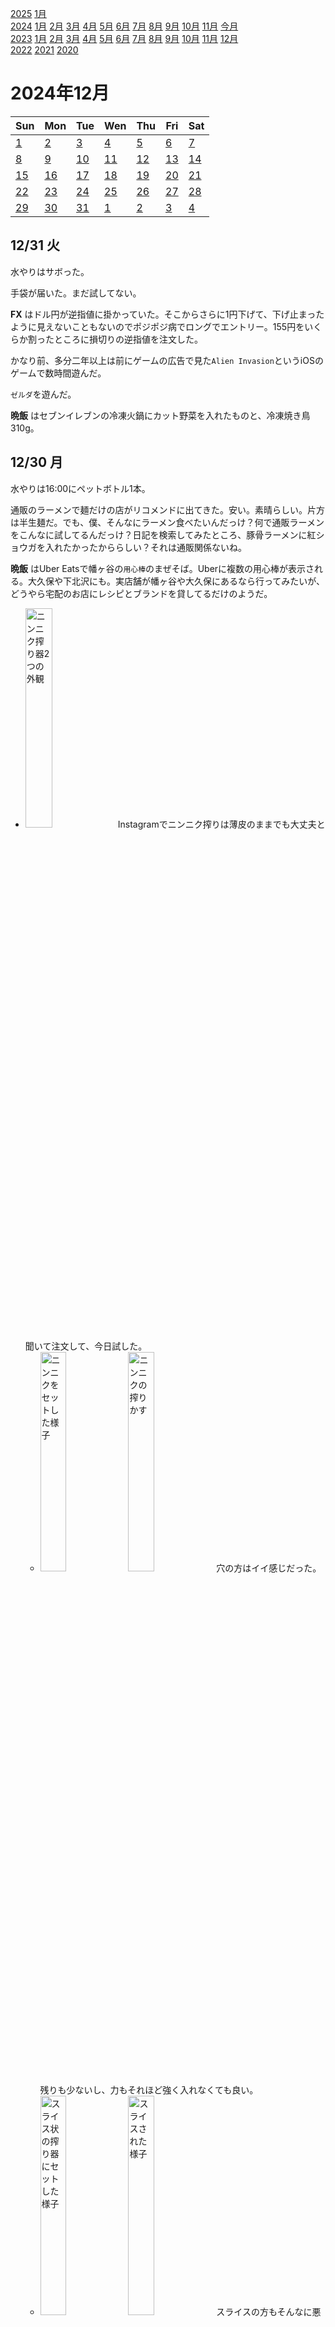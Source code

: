 [2025](README.md#2025) [1月](2025-01.md)  
[2024](README.md#2024) [1月](2024-01.md) [2月](2024-02.md) [3月](2024-03.md) [4月](2024-04.md) [5月](2024-05.md) [6月](2024-06.md) [7月](2024-07.md) [8月](2024-08.md) [9月](2024-09.md) [10月](2024-10.md) [11月](2024-11.md) [今月](2024-12.md)  
[2023](README.md#2023) [1月](2023-01.md) [2月](2023-02.md) [3月](2023-03.md) [4月](2023-04.md) [5月](2023-05.md) [6月](2023-06.md) [7月](2023-07.md) [8月](2023-08.md) [9月](2023-09.md) [10月](2023-10.md) [11月](2023-11.md) [12月](2023-12.md)  
[2022](README.md#2022) [2021](README.md#2021) [2020](README.md#2020)  

2024年12月
=========

|Sun|Mon|Tue|Wen|Thu|Fri|Sat|
|---|---|---|---|---|---|---|
|[1](#1201-日)|[2](#1202-月)|[3](#1203-火)|[4](#1204-水)|[5](#1205-木)|[6](#1206-金)|[7](#1207-土)|
|[8](#1208-日)|[9](#1209-月)|[10](#1210-火)|[11](#1211-水)|[12](#1212-木)|[13](#1213-金)|[14](#1214-土)|
|[15](#1215-日)|[16](#1216-月)|[17](#1217-火)|[18](#1218-水)|[19](#1219-木)|[20](#1220-金)|[21](#1221-土)|
|[22](#1222-日)|[23](#1223-月)|[24](#1224-火)|[25](#1225-水)|[26](#1226-木)|[27](#1227-金)|[28](#1228-土)|
|[29](#1229-日)|[30](#1230-月)|[31](#1231-火)|[1](2025-01.md#0101-水)|[2](2025-01.md#0102-木)|[3](2025-01.md#0103-金)|[4](2025-01.md#0104-土)|

12/31 火
--------

水やりはサボった。

手袋が届いた。まだ試してない。

__FX__ はドル円が逆指値に掛かっていた。そこからさらに1円下げて、下げ止まったように見えないこともないのでポジポジ病でロングでエントリー。155円をいくらか割ったところに損切りの逆指値を注文した。

かなり前、多分二年以上は前にゲームの広告で見た`Alien Invasion`というiOSのゲームで数時間遊んだ。

`ゼルダ`を遊んだ。

__晩飯__ はセブンイレブンの冷凍火鍋にカット野菜を入れたものと、冷凍焼き鳥310g。

12/30 月
--------

水やりは16:00にペットボトル1本。

通販のラーメンで麺だけの店がリコメンドに出てきた。安い。素晴らしい。片方は半生麺だ。でも、僕、そんなにラーメン食べたいんだっけ？何で通販ラーメンをこんなに試してるんだっけ？日記を検索してみたところ、豚骨ラーメンに紅ショウガを入れたかったかららしい？それは通販関係ないね。

__晩飯__ はUber Eatsで幡ヶ谷の`用心棒`のまぜそば。Uberに複数の用心棒が表示される。大久保や下北沢にも。実店舗が幡ヶ谷や大久保にあるなら行ってみたいが、どうやら宅配のお店にレシピとブランドを貸してるだけのようだ。

- <img src='images/%E5%86%99%E7%9C%9F%202024%2D12%2D30%2016%2000%2046.jpg' alt='ニンニク搾り器2つの外観' width='30%'> Instagramでニンニク搾りは薄皮のままでも大丈夫と聞いて注文して、今日試した。
  - <img src='images/%E5%86%99%E7%9C%9F%202024%2D12%2D30%2016%2055%2009.jpg' alt='ニンニクをセットした様子' width='30%'> <img src='images/%E5%86%99%E7%9C%9F%202024%2D12%2D30%2016%2055%2043.jpg' alt='ニンニクの搾りかす' width='30%'> 穴の方はイイ感じだった。残りも少ないし、力もそれほど強く入れなくても良い。
  - <img src='images/%E5%86%99%E7%9C%9F%202024%2D12%2D30%2016%2057%2005.jpg' alt='スライス状の搾り器にセットした様子' width='30%'> <img src='images/%E5%86%99%E7%9C%9F%202024%2D12%2D30%2016%2057%2022.jpg' alt='スライスされた様子' width='30%'> スライスの方もそんなに悪くなかったが、薄皮もスライスされて、全部取るのは大変かも知れない。今回は繊維と平行方向へのスライスになった。繊維と直角だったらどうなのか、直角になるようにセットできるのか、そのうちに試してみたい。

__FX__ は緩やかな値動きで上昇していた。損切りラインをまた上げた。

指出し手袋を注文した。

12/29 日
--------

水やりは15:00にペットボトル2本。

換気扇がオフのまま寝た。気付いたら、湿度がいつも40°程度なのが50°あった。冬は、点けっ放しじゃなくて、必要な時にだけ換気する方が良いかも知れない。

__ランチ__ はワカメとこんにゃく麺の味噌汁。

4軒で一杯。飲みながら`ゼルダ`をプレイ。武器をクラフトできるようになって、筏を風で動かせるようになった。

最低気温がマイナスだって。今年は寒い日が多い気がする。日記を検索すると、2022年と2023年は最低気温の低さの文句が多いが、2023年は特にない。

帰宅して我慢できずにお菓子を2袋食べてしまう。

12/28 土
--------

- __園芸__
  - 水やりは13:00にペットボトル2本。
  - __コーヒーの木__ にコナカイガラムシがいたのでシャワーした。
  - 挿し芽した7本の __カレーリーフ__ の枝の内、まだ元気なのは2本、元気ないのが1本、あとは雰囲気枯れたっぽい。

`ゼルダ`ダウンロードに1:30かかるって。夜中の内にやってくれてれば良かったのに。

[ヤキトリル](https://yakitorill.everydayholiday.jp/)という家電のクラウドファンディングをやってるそうだ。火を上から当てることで、煙が出ない焼き鳥器だそうだ。普通の両火のオーブントースターやロースターで、ヒーターの上に水を張ったバットを置いたら良いのではないか。

- Kindle fireキーボード
  - 昨日交換したはずのファンクションキーが効いてない？
  - 何がどうだったか良く分からなくなってきたが、GboardにしてるとESCの交換が効いてない？
  - Key Mapper Keyboarにすると、IMEのonn/offが出来ない。
  - Kindle fireのデフォルトにしても切り替えが効いているようだ？
    - そもそも、なんでGboardにしたんだっけ？
      - 戻してみたら、無変換キーや変換キーで、IMEの直接on/offができなかった。
      - 日記を検索したら、コピペが出来なかったんだそうだ。今試したら出来た。
  - いつの間にかGboardでもESCが効いていた。再起動したからだろうか。
  - `ctrl+@`が使えるようになっていると思い込んでいたのは、英語キーボードの配置の`ctrl+[`を追加していたからだった。
  - 日本語キーボードでの`ctrl+]`に対応する括弧へのジャンプを割り当てているんだけど、これがvscodeで認識できないキーだと言われる。Windowsでは　oem_6と表示される。名前なんていいから、それで割り当てさせてくれればいいのに。
  - 設定データはjsonで編集できる。F11を設定しようと思ったが、良く分からないハッシュらしきIDがあったり、面倒になったので止めた。

- __お出掛け__
  - `早川亭`でカフェラテをテイクアウト。
  - __東中野__ の`雑談`で一杯。
    - 飲みながらゼルダをプレイ。装備のクラフトの前にギミックのクラフトが出るとは。
    - ちょっと展開がまだるっこしい。世界を探索する楽しみというのは分かるし、ゼルダは最初のディスクシステムの頃からそうだったんだけど。
    - 湖を渡る船を作る必要がありそうなところで中断したけど、もうかなり面倒に感じてる。
  - `ハッカーズバー`がお休みだった。もう冬休みらしい。
  - 3軒寄って帰宅。

同じワイヤレスイヤホンをSwitchとiPhoneで使いたい。説明書を捨ててしまったが、雰囲気、接続解除する必要がありそうだ。

12/27 金
--------

8:00の目覚ましで9:30起床。

水やりは10:00にペットボトル1本。

__ランチ__ は`OKストア`で袋サラダ2種とアジフライとフライドチキンと、コンビニのカップスープ。スープはOKで箸を貰い忘れたから。OKの電子レンジで、容器が対応してないから惣菜を温めるなと書いてあったが、やはり目を盗んで軽く温めるべきだった。

- Kindle fire公式キーボードを`Key Mapper`で、ホームボタンへのESC割り当てが上手く行った。fn同時押しでホームにした。
  - `ctrl+@`が正しく入力されていなかった気がしたが、問題なかった。それは`MOBO`の話だったかな？
  - ファンクションキーをリマップしようとしたが、F11の位置にあるロック？スリープ？鍵マークのボタンはKey Remapperが受け取る前にスリープ画面になって設定できなかった。設定ファイルをテキストで編集できる？Import/Exportありそうだよね。
    - F11が必要かというと、デバッグするときにステップインしたいかどうかだ。しなそうな気もするね。
    - 入れ替え対象のキー(Trigger)を指定するところにAdvance Triggerとあって、299円だから買ってみたが、音声で指示できるとか、画面が消えている時にも有効とか、そういうことらしい。テキストで編集する機能だったら良かった。
  - ファンクションキーに置き換えたボタンをfnキーを押しながらにリマップしようと思ったが面倒で3つだけ。画面輝度や音量や再生巻き戻し、使う？
  - `@`は大丈夫だったが、`[`と`]`はctrlと同時押しだと違うキーと認識される。

冬休みに遊ぼうと`ゼルダの伝説ティアーズキングダム`を買おうとしたらSwitchの充電が無い。iPadで購入した。しばらくしてダウンロードしようとしたが、まだ充電が足りないという。充電ケーブル繋いでいるんだから、ホーム画面まで行けたんなら、始めてくれていいじゃんと思うんだけど。

本当に購入出来てるか確認するのに購入履歴を見たら、`Fit Boxing北斗の拳`を買って起動さえしていなかったのを思い出した。

12/26 木
--------

8:00の目覚ましで10:30起床。

水やりは14:00にペットボトル2本。

__コーヒー__ をプレスで薄めに淹れた。美味しい。2杯目はランチ後にマキネッタでソイラテにしてヘーゼルナッツシロップ。

- __ランチ__ はキムチの汁と豆板醤でワカメと豆腐と春雨を煮たもの。
  - 夜にちゃんと食べたいから、昼はカロリー低めで腹持ちしそうなもの。春雨は1ブロックが結構多くてこの用途なら半分にしたいが絡まって面倒だから使ってしまう。

`ちょこらむね`というお菓子を食べた。本気のラムネで硬い。

__晩飯__ はラードでナスとキノコとピーマンを炒めたものと、昨日買ったまいばすのチキンレッグとモヤシの豆乳キムチ鍋。締めにマルボシの棒ラーメン。

棒ラーメンだけど、カンスイが入るとハッキリ違うのだと感じる。それでも即席麺に入れないのは、茹で汁を捨てるのが前提かどうかなのだろう。別の物質代替になったり、カンスイ入りで作ってから抜いたりはできないのだろうか。

- 多分とっくに始まってたと思うけどSteamのウィンターセール。
  - カプコンファイティングコレクションが60%オフで多分最安値更新。少し驚いた。と思ったが、6月から60%オフだったそうだ。
  - SNK 40th Anniversary Collectionも最安値更新の85%、と思ったが前回のオータムセールが初の85%オフ。

- ずっとキーボード切替機で悩んでいたが、マルチペアリングBluetoothキーボードというのがあるんだね。Kindle fire用に買った`MOBO`をiPhone SE3にもペアリングしたのに、PCに繋ぐことを思い付かなかった。
  - マウス忘れてた。
  - マウスにもマルチペアリングがあったが、表にスイッチが付いているのは少ない。
  - やっぱり切替機がいいな。両方繋ぎっぱなしで、自分がマウスやキーボードの振りをしてくれる(エミュレート？)。
    - またはマルチペアリングのキーボードがマウスを認識したらいいのに。エミュレートで。
  - キーボードだけでも切り替えてもいいかな？トラックパッド付きのにする？なんならマウスは2台あってもいいかも？

12/25 水
--------

8:00の目覚ましで9:00起床。

- __園芸__
  - 水やりは13:00にペットボトル1本。
  - 手前の __ライム__ にコナカイガラムシ。
  - __豊後__ の根元近くに、卵らしきものが付いていたので外した。力を入れて押したら飛んで行って、何だったのかを吟味することは出来なかった。
  - <img src='images/%E5%86%99%E7%9C%9F%202024%2D12%2D25%2013%2037%2023.jpg' alt='写真 2024-12-25 13 37 23.jpg' width='30%'> 挿し芽の __カレーリーフ__ が頑張ってる。もう根っこが生えてそうだけど、怖くて引っこ抜けない。と言っている間に根が絡まるのも怖いけど。

朝、`まいばすけっと`に昼の食材を買いに行く。鶏だらけでクリスマスっぽかった。

- https://shizuku.rikka.app/guide/setup/ `Shizuku`をUSB接続でadbで実行するには、Androidのバージョンが10以下である必要があるって。
  - ワイヤレスデバッグで実行できた。
  - `Key Mapper`がshizukuを認識した。まだ実際の割り当て変更はしていない。

__コーヒー__ をプレスで淹れた。2杯目はランチの後にロングブラックを淹れてフレッシュミントを入れた。

__ランチ__ はタイ食材店で買った紙パックの調理済みパネーンカレー。ナスとシメジとピーマンと骨付きローストチキンレッグと煮て、袋キャベツと袋レタスに掛けた。

骨は胃で消化できるのかな？

NUnitの`Assume`に`Throws<T>()`が無い。自分で作ったら"Captured variable is disposed in outer scope"とReSharperに注意された。ラムダの中でusingされたIDisposableを使っていて、引数に渡したそのラムダがいつ実行されるか、呼び出し側に分からないからだ。まあ、privateメソッドなので追いかければ分かると思うが。で、検索したら[Stack overflowの回答に、その引数はすぐに使われて保存されないことを示す`[InstantHandle]`属性がある](https://stackoverflow.com/a/76015535/6417425)とあった。助かる。

[英語版のWikipediaの"PDCA"](https://en.wikipedia.org/wiki/PDCA)には"once a hypothesis is confirmed (or negated),"として、仮説と検証の繰り返しというような説明が入っているが、日本語版にはない。日本でPDCAが広く誤解されているが、PDCAサイクルが科学的アプローチと同様の、仮説、実験、検証"hypothesis–experiment–evaluation"の繰り返しであるということが理解されていないからだ。

PDCAのAを"Action"だと思い込んでいたが、"Act"が正しい。そうだね、動詞の現在形で揃えないとね。"Adjust"とすることもあるそうだ。

- vscode.devを使うのに、iPhone SE3と折り畳みキーボードのコンビネーションはどうだろうか？以前に諦めた時はソフトウェアキーボードで狭過ぎた。
  - Windows環境でCTRLに設定していたショートカットがCmdに割り当てられてる。iOSの設定でCTRLとCmdを切り替えられるがどうしようか。
  - Emojiプラグインを削除していた。多分Kindle fireで不具合があったんだろうけど。
  - キーボードが英語配列だと解釈されている。
    - https://www.gizmodo.jp/2022/10/ipados-161-jis-keyboard.html の言う通りにしたのに。アプリの再起動が必要なら、Safariなら端末の再起動？ >>> 無事にJIS配列と解釈された。
  - ミニマップをオフにして、行番号も消してZenモードにして、Sticky Scroll やBreadcrumb も消して、無しじゃない、くらいには使えるようになったと思うけど、まだ狭い。設定も色々詰めないと。
  - <img src='images/%E5%86%99%E7%9C%9F%202024%2D12%2D25%2020%2026%2059.png' alt='写真 2024-12-25 20 26 59.png' width='30%'> カーソルが入力可能な位置にいると、画面下端にソフトウェアキーボード？の表示が少しあって邪魔。

[Setting Cycler](https://github.com/Microsoft/vscode/issues/52735) というvscodeの拡張機能を使うと、Toggleがサポートされてない設定でもToggleにできるのだそうだ。

__FX__ ドル円はまだ生きてる。今日は動きが少ない。ポジションの無いNZD/USDは順調に下がってる。だと思ってたけど、ドル高にベットする気分にはねえ。といって、結局博打でドル円ポジるなら一緒だけど。証拠金の小さいNZDの方が良かったというのが理屈。

__晩飯__ はスナック菓子。

iPhone の楽曲が2曲ずつ表示され、片方はサムネイルもおかしい。PCのライブラリで2重になってるのだろうと思って見てみたら、そんなことはなかった。Cloudバックアップ経由のとPC経由のがダブったということ？どうやって調べたらいい？何かが失われてしまうリスクなしで調べる方法は？

何かの誤操作で、vscodeの"Editor Playground"という文書が表示された。聞いたことはあったが何のことか知らなかった[Emmet というのを検索してみた](https://ja.wikipedia.org/wiki/Emmet)ら、HTMLやCSSを短縮入力できるツールらしい。なるほど、こんな面白そうなものがあったのか。ちょっと覚える気になれないけど。

`Ctrl+Space`でIntelliSense発動と言ってるけど、IMEが奪ってるせいか発動しない。

__夜食__ にこんにゃく麺とワカメを入れた即席みそ汁。

12/24 火
--------

8:00の目覚ましで9:50起床。

朝、昼食の草とコーヒー用の投入を買いに`セブンイレブン`へ。ブルーマウンテンブレンドをテイクアウト。

リモート出社。

__ランチ__ は袋レタスと袋キャベツを自家製キムチの漬け汁に青のりと魚粉を入れたドレッシングで和えたサラダと、通販のうどんの釜玉。

__晩飯__ は通販のうどんを冷やぶっかけと、まいばすで買った冷凍総菜のストック。

冷蔵庫で乾燥した納豆が、ほとんど納豆煎餅。

- Kindle fireでvscodeを使うアレコレ。
  - [BLACKICEcoder](https://github.com/raynoppe/BLACKICEcoder)というvscodeベースのブラウザを見つけた。ローカルでサーバを立ち上げて、localhostに接続してブラウザでエディタを使用できる。もちろん、リモートでも良い。TermuxでKindle fireでも動かせるという。最後の変更が5年前だった。
  - [それの元になった`Monaco`というエディタ](https://microsoft.github.io/monaco-editor/)。でも、vscode用の拡張機能のインストールが出来ないようだ。
  - [【Termux】AndroidにVSCode ServerとDenoを導入する](https://qiita.com/dojyorin/items/63f462cdabb6bba558b3) というのもあった。面白いし効率的かも知れないが、基本的には僕の問題はキーボード。結局ブラウザ経由なら同じ事かも？しかし、TermuxにUbuntuなどのLinuxディストリビューションをインストールして、というのは可能性を感じる。
  - [スマホやタブレットをLinux化して開発環境を入れる](https://ashx.hatenablog.com/entry/2021/07/25/002916)というページでは、Termux上にproot-distroコマンドでインストールしたUbuntにXFCEデスクトップをインストールしてXServer XSDL(というAndroidアプリ？)でアクセスすることで、Android端末でLinuxのGUIアプリを使う方法を紹介している。コレはUbuntuで動いているので、拡張機能も動くだろう。
    - [ホイール欲しいさんのページ](https://wlog.flatlib.jp/2019/2/9/)ではUserLAndで同様にXServer XSDLを使用している。
      - proot-distro使うのと、UserLAndを使うのと、どちらが流行ってるんだろうか。[ホイール欲しいさんの他の記事](https://wlog.flatlib.jp/2019/2/25/)によると、TermuxとUserLAndのコンビで使うのがパフォーマンスがいいとあったが、4年以上前の話で、今は違うかも知れない。
    - [ホイール欲しいさんの別のページ](https://wlog.flatlib.jp/2019/02/26/n1871/)では、UserLAndでのキーマップ入れ替えを紹介している。コレは、少し見込みがある気がする。
  - [`Key Mapper`が使えればいいだけ](#1217-key-mapper)なんだけど。
  - [Don't use Termux for Ubuntu !!! | Use this instead](https://youtu.be/5y57yjOM1G4) UserLAnd入れてVNC起動して、同じ端末でVNCアクセスするまでのYouTube動画。
  - [Wikipediaの`UserLAnd Technologies`ページ](https://en.wikipedia.org/wiki/UserLAnd_Technologies)によると、いくつかのパッケージがバンドルされているそうで、これまでに見た解説記事でデスクトップにLXDEかXfceを使っていたのは、バンドルされているのがそれら2つだからということのようだ。[LXDEはかなりアクティビティが低くなっている](https://github.com/lxde)ようだ。
    - Xアプリが立ち上がればデスクトップなんていらないんだけどね。XSDLだけでいいはず。

__FX__ でドル円ロングの逆指値をかなり引き上げた。すぐに掛かってまた上がりそうだけど、この辺で利確して落ち着くのも悪くない。どっちに行くか見通しを持っていない、タダのギャンブルだから、今のポジションは。


12/23 月
--------

8:00の目覚ましで10:00起床。

水やりは10:00にペットボトル1本。

__赤羽橋__ で降りて`カフェ麻呂`でブラジルをテイクアウト。予想よりも出社がギリギリになった。

__ランチ__ は`すき家`でイクラ丼とサラダと食事サラダチキンと、` 松屋`でイクラ丼小盛りと生野菜をテイクアウト。サラダはどちらも150円で、松屋の方が多そうに見える。すき家の食事サラダは雑穀米らしきものが乗っている。満腹度に対して590円が安いかは微妙だが、レタスが多めなので、原価はかかってる。

UnityのHierarchyやInspectorで、編集時用のコメントを書きたい。具体的にはサンプルプロジェクトのコンポーネントのポート番号をずらしたくて、その理由をメモしたい。Google DocsやNortionで、文章の特定の部分にコメントを付けられるように。HierarchyはRiderFlowでできるんだけど。

- Unityでユニットテスト
  - Unityの`FindObjectsOfType()`を使うメソッドのユニットテストを書きたいとなった時に、EditModeテストとして書いてしまうと、たまたまエディタで開いていたシーンにあるものを拾ってきてしまう。
  - PlayModeテストにすべきなんだろうけど、PlayModeテストを追加したつもりでもTest Runnerが検知してくれない。
  - それが、パッケージ中のテストは、パッケージを導入する側の`manifest.json`に明示しなければテスト対象にしないのだという。
  - [Unity公式のパッケージレイアウト](https://docs.unity3d.com/ja/2021.3/Manual/cus-layout.html)にランタイムテストが入っているのを見て、当然導入されると思い込んでいたが、そうではなかった。その思い違いの理由の一つは、EditModeテストは取り込まれるからだ。
  - ここ数週間でユニットテストをソコソコ書いたが、テスト対象を`sut`という名前にしなかった。

12/22 日
--------

- __園芸__
  - 水やりは13:00にペットボトル2本。
  - 鉢が小さくて不安定で風ですぐに倒れるので __レモン__ を収穫した。

落果したライムを放置していてかなり乾いてしまった。小さめのピッチャーに入れてライム水を作る。夏に使っていたピッチャーがどこに行ったかと思っていたら、ずっと冷蔵庫に入っていた。不衛生だ。触ってみたが、ぬめりは無かった。が、それはたまたまだ。

レモンはなるべく配ってしまうか乾燥を防ぐようにしたい。カットして凍らせてもいいが、それも以前に試して、全然使わなくてフリーズドライの劣化させてしまった。

`マルタイ`棒ラーメンをどこで売ってるかネットで探してて、山形の製麺所の乾麺や、うどん屋の中華麺を見つけたり、揖保乃糸の中華麺を思い出したりした。

__ランチ__ は粉末オニオンスープでワカメとこんにゃく麺を煮たもの。豆腐も欲しかったけど。それとカラムーチョ半分。

- なるほど。
  - https://jason-ge.medium.com/c-task-cancellation-with-blocking-method-call-71cc4e4251c7
    - "This is more specific to the method you are calling. Some methods may support this scenario, some not. Let’s use HttpListener as an example. The HttpListener has a GetContextAsync() method. This method would block the task. However, if you call the HttpListener.Stop() method, it would raise a HttpListenerException and thus unblock the GetContextAsync() method."
    - "How would you call the HttpListener.Stop() method when application is blocked by GetContextAsync() method? You can use the CancellationToken.Register() method to register a delegate that will be called when this CancellationToken is canceled."
  - `HttpListener.GetContextAsync()` が `CancellationToken` を取らないことが不満だったが、`Stop()`を呼べば中断されると。それでもお作法として取って欲しいけどね。

- __お出掛け__
  - 折り畳みボウルと、日持ちする中華麺が欲しい。それと、収穫した __レモン__ をアチコチに差し入れ。
  - 中華麺
    - オリンピック サリ麺110g x5 499円。
    - 業務スーパー河内屋 棒状乾麺 500g 529円, 素麺 1kg 800円, スパゲッティ 4kg 1290円。
    - ローソン100 中華製麺棒状乾麺 270g 100円, マルツネ棒状乾麺 200g 108円, マルタイ棒ラーメン豚骨スープ付き170g 178円, マルタイ棒ラーメン醤油味165g 178円, 五木棒ラーメンスタミナニンニク120g 138円。
  - ボウルは今日も見つからなかった。
  - 差し入れに __トゥンカロン__ を購入。
  - アチコチに差し入れして回る。レモンは良く熟していて、少し甘く、香りもミカンのようだった。皮も薄く柔らかい。

12/21 土
--------

水やりは13:00にペットボトル2本。

麻袋が到着した。

ホイール欲しい ハンドル欲しい [Android: UserLAnd + Termux を Note PC 代わりに使う](https://wlog.flatlib.jp/2019/10/23/n1885/) というのを見つけた。キーマップはもう満足できる状況になったのだろうか。

- お出掛け
  - `早川亭`でロングブラックをテイクアウト。
  - __晩飯__ は __高田馬場__ の`RICCIO`。16種類のワイン飲み放題。10種類は飲んだ。
    - 泡のボトルを空けて店員に飲んでもらおうと思ったが、すぐには飲んでくれなかった。一人で一本飲みたいわけじゃない。飲み放題のワインも飲みたいし。でも、**飲めと言えるほどの値段**のボトルを空けたワケでもない。
  - `ジーンズメイト`で濃い色のジーパンを購入。かなり日和って32インチ。前回はダイエットのピークくらいで29インチを購入したが、それはかなりキツい。
  - 野郎ラーメンに野菜炒めがあって食べたいと思った。
  - __新大久保__ 経由で歩く。`ドンキホーテ`3軒や、`キャンドゥ`や、`業務スーパー`2軒で、折り畳みボウルと棒ラーメンを探したが見つからない。
    - それとは別に業務スーパー塩田屋に、茹で焼きそば1kg178円とか素麺800g198円とかマレーシアの即席袋麺1kg498円とかプライベートブランドの即席袋麺90g x5 178円とかあって安いと思った。
  - 何軒か馴染みの店で飲んで帰る。

帰宅してカラムーチョを開けてしまったが、半分で我慢できた。

インスタのレイアウトで枠の大きさを替えられなくなって不便になったと思っていたが、写真を選んでからだったらしい。

12/20 金
--------

8:00の目覚ましで9:00起床。

水やりは10:00にペットボトル2本。

__ランチ__ は`ゆで太郎`で盛りそばに鬼おろし、鰹節、ワカメ、とろろのトッピングと、単品もつ炒め。

シリコンの折りたたみボウルがあると、職場の休憩室でサラダを食べたり、袋野菜をレンチンしてカップ麺と食べたり出来る。

Kindle fireをランチの時の持ち出すのに、出退勤で使っているバッグは大袈裟過ぎるので、巾着みたいな小さなバッグが欲しい。

`string.Concat()`の存在を知らなかった。`string.Join("", ...)`としてた。それを文字列補完の中に入れて書くと結構見にくいから、もしかして、と入力してみたら使えた。

Unityでは`IReadOnlySet`が使えない。2022年にも日記を書いていた。

重いユニットテストが増えて、時間が掛かるようになってきた。そろそろ高速化が必要？

ユニットテストで生成したGameObjectを消し忘れて、2個目以降のテストが通らないというバグ。

Google Meetに音量調節が無い。マスターボリュームだけで調節するのは不便だ。

__晩飯__ は`やっとこ`の特製閻魔ラーメンこもりにパクチーと半ライス。辛さ増しにしたが大したことない。有料の辛味増しはどの程度になるんだろうか。

[その近くに`三か田`という寿司屋があって、立ち飲みらしきカウンターの席に、注文用と思われるタブレットが並んでいた](https://tabelog.com/tokyo/A1314/A131402/13290333/)。じゃあマイルドな値段なのだろうと思って検索したら、おまかせ10貫8800円だって。僕の行く店じゃない。

`マルタイ`棒ラーメンの業務用が1kg500円程度で売ってるらしい。Yahoo！ショッピングのリカーマウンテンの広告で見つけたが、業務スーパーにあったという話も。

`GitHub Copilot`のvscode拡張機能をインストールした。日記を書いてる時に2000回を使い切らないように、auto completion をoffにした。

ポジポジ病でエントリーしたドル円ロングが伸びてて、逆指値を微妙に利益が乗ったラインに設定した。チャート見たら、それでも直近高値から2円も落ちてる。これだけボラティリティがあれば、スキャルが楽しそうだ。

12/19 木
--------

目覚ましを掛け忘れたが8:30起床。

- __園芸__
  - 水やりは10:00にペットボトル1本。雪が降ったらしい。寒い。
  - __コーヒーの木__ にコナカイガラムシがいたのでシャワーした。手前の __ライム__ にもまだ残ってるんだろうな。浴室まで移動するのは面倒だな。

赤羽橋で下りて`パッセージコーヒー`でニカラグアをテイクアウト。カフェ麻呂は店員が外していた。

__ランチ__ は田町のにっくい亭でミックス定食に牛タンと野菜マシx2を追加。ランチに野菜を余計に食べたい時や、帰宅途中にご飯無しで何か食べたいときに丁度良いかも知れない。

戻りに `バンクサンドイッチ`でアメリカーノをテイクアウト。

`GitHub Copilot`の無料プランで月間50チャットと2000サジェストが使えるようになるそうだ。自動サジェストだとあっという間に無くなりそう。

職場のPCと、自宅に送付して貰ってる貸与PCとで、切りの良くない作業を共有するのに、一時コミットを使っている。一時ブランチを作ってからそれをpushしていたが、一時コミットしてからブランチを作って、それから元のブランチで`reset --soft HEAD^`した方が手数が少ないし、ドキドキするコマンドもない。

C#のIEnumerableを`(car, cdr)`に分解するメソッドがあってもいいと思うんだけど。元のIEnumerableを無効にするかどうか、という点で、公式には提供しにくいのかも知れない。

List<T>に対してMemory<T>やArraySegment<T>が得られないのが不便。また別のviewでもいいから、何か欲しい。

`Enumerable.Append()`の存在を知らなかった。`.Concat(new[] { obj })`ってやってた。

ゲーム的な確率のテストは、乱数生成器をモックして恣意的な値を返すようにすることで、イイ感じにできないだろうか？`Moq`なら、乱数生成が呼ばれた回数も数えることが出来ると思うので、テストの確からしさもいくらかチェックできるだろう。

ローカルメソッドはオーバーライドできない。なんで？

エラーが出ることを確認するユニットテストを書いていて、`Debug.LogError()`をチェックしないといけないのは、時に面倒だ。ログを出力しないオプションを追加して、テスト時にはそのオプションを指定するようにした。

__東中野__ で飲んで、帰りにファミマでチキンと肉まんを買って食べてしまう。

12/18 水
--------

腹痛でお休みを頂いた。

__ランチ__ はカップ麺。味が全然分からない。

__FX__ はもう全然分からない。動く必要もないんだけど、ポジポジ病で逆指値を入れてドル円をロングした。

海外でもエスカレーターは片側を歩くんだってさ。  
https://en.wikipedia.org/wiki/Escalator_etiquette

- Kindle fire & MOBO keyboard.
  - ctrl+F4はvscode.devを閉じてしまう。ctrl+W なら大丈夫。
  - ctrl+Tab でアプリ切り替えできる。良い。
  - Fn+F4 でホーム画面。良い。
  - いつの間にかターミナルが使えるようになってた。
    - が、ctrl+@ での View: Toggle Terminal コマンドが動かない。特に戻ってくる時に必要なんだけど。
      - ctrl+[ と解釈していた。英語配列での解釈だ。
      - Markdown All In One から取り上げて、View: Toggle Terminal に割り当てた。
  - ctrl+backspace が認識されない。ctrl 付きだと、英語キーボード用のコードが渡される？MOBOが？
    - vscodeのkey bindings設定画面で入力すると、単独ではbackspaceと表示されるが、ctrlと一緒だとunknownになる。
      - もしかして右ctrlなら？と思って試したが変わらなかった。
    - 公式キーボードでも同様だった。Androidの内部の話らしい。何故か公式キーボードでは単なるbackspaceもvscodeに入力できない。
      - なら Key Mapper を試してみたいが、Shizuku が何故動かないか調べるのは面倒だな。

ctrl+T にタブ幅の切り替えを割り当てていたと思っていたが、なってなかった。もうかなり長いことタブ幅8のファイルを開いてない、ということだ。

__晩飯__ はカップ焼きそばと冷凍餃子とまいばすけっとの冷凍惣菜の焼き鳥とセブンのカップ筋煮込み。

12/17 火
--------

8:00の目覚ましで9:50起床。

- __園芸__
  - 水やりは13:00にペットボトル2本。
  - 手前の __ライム__ にコナカイガラムシが盛大に付いていた。こないだ見つけたんだけど、忘れて放置してしまった。
    - 蜂らしき虫が飛んでいて、葉っぱに止まってカイガラムシの蜜を舐めていたようだ。敵の味方か。

リモート出社。

肩の痛みはかなりマイルドになった。

- 折り畳みキーボード`MOBO`の具合を見るために、家にいてもKindle fireで日記を書いてみる。
  - Kindle fire が vscodeがクリップボードにアクセスしていいか聞いてきた。ペーストできるようになった。これはMOBOは関係ないと思うけど。なんで今まで聞いてくれなかったのか。コマンドパレットからPasteを選択したら聞いてきたんだけど、今までは一覧に出てこなかった。
  - キーボード自体は関係無いけど、`vscode.dev`が`keybindings.json`を読んでくれない。Kindle fireでは制限があるのかと思ってWindowsのChromeからアクセスしてみたけど、やっぱり読み込まない。
  - [いつの間にかというかようやくというか、vscodeで複数コマンドの順次実行をキーボードショートカットに設定できるようになった](https://code.visualstudio.com/docs/getstarted/keybindings#_running-multiple-commands)。ようやく `macros` 拡張機能ともお別れだ。
  - `keybindings.json`に内容をコピーしたらChromeでもKindle fireでも動いたが、`shift+ctrl+pageup`に登録してある`workbench.action.moveEditorLeftInGroup`が動かない。
    - 右Shiftを使えば良いそうだ。実際に試したら出来た。
  - ChromeとKindle fireで`keybindings.json`が共有されていない。Windowsでタブを閉じて開き直したくらいでは内容は維持されていた。どこに保存されているのだろうか。いつまで生きているだろうか。
  - 個人の`keybindings.json`がバージョン管理下に無いのがツラい。
  - 英語配列だ。 >>> OSの設定で治った。
  - もしかしてKindle fireの公式キーボードのホームキーがfnキーとのコンビネーションでescにならないかと思って試したがダメだった。
  - `公式キーボード付きカバー`のレビューに「ESCキーが無いから別のBluetoothキーボードを買って幸せになった」と書きに行ったら、[Button Mapper というアプリがある](https://www.amazon.co.jp/gp/customer-reviews/R1K9PX9F5XBBPK/ref=cm_cr_getr_d_rvw_ttl?ie=UTF8&ASIN=B0B5VS3RM5)という書き込みを見つけた。
    - ダウンロードしようとしたが、要求する権限が広過ぎる。信用できるの？
    - [Play Storeに`Keyboard Mapper`という別のアプリ](https://play.google.com/store/apps/details?id=io.github.sds100.keymapper&hl=ja)があった。
      - ESCキーへ割り当てを変更するやり方が分からなかったのでアンインストールした。
    - 結局ESCキーへの割り当て方法は見つからなかった。
    - <a id="1217-key-mapper"></a>多分、使ったのは[`Key Mapper`](https://play.google.com/store/apps/details?id=io.github.sds100.keymapper)だな。adbでどうこう書いてあって、元のコメントの敷居が高いはそれだろう。
      - インストールしてみたら、実際にキー入力を割り当てることが出来た。そして、`shizuku`というアプリを要求し、それがroot権限、またはadbを要求する。
      - [shizuku を起動するのに、adb でシェルスクリプトを実行](https://shizuku.rikka.app/guide/setup/#start-by-connecting-to-a-computer)する。それが permission denied で失敗する。理由が分からない。パスをわざと間違えると Not found になるので、パスは多分あっている。
      - まあ、再起動の度にスクリプトを実行する必要があるそうで、頑張らなくてもいいかな？
        - 公式キーボードの方がKindle fireにフィットするけど、 fn キーが外側化内側かという点で、内側の MOBO が好みでもある。

中国籍の知り合いが、アメリカの観光ビザを取りたいって。日本で育った人で、僕も中国籍だと初めて知ったけど、中国語が読めないんだって。それで誰か手伝ってくれとインスタのストーリーで言ってて知った。DS160というフォームから申請書を作るらしいんだけど、日本国籍ならビザいらないから、あんまり情報がない。

火鍋の材料を買いに`まいばすけっと`へ。12°Cだが風が無くて暖かいと感じる。

__ランチ__ は火鍋。火鍋のタレ？を中国の知り合いから貰っていて、それを使ってみる。45%が牛の脂だそうだ。豆腐、キャベツ、もやし、エノキ、シメジ、冷凍餃子。

SlackのGitHub連携のcommit pushは不要じゃない？せめてどのPRに対するものなのかわかるようにするか、スレッドだけで済ませて欲しい。

<details><summary>Unityの<c>Awaitable</c>の実験。ちゃんとMain <=> Backgroundのスレッドの行き来が出来ている。それだけならUniTaskの参照を追加する必要はない。</summary>

```cs
[Test]
public async Task AwaitableRunOnThreadTest()
{
    string persistentDataPath = string.Empty;
    await Awaitable.BackgroundThreadAsync();
    Assert.Throws<UnityException>(() => persistentDataPath += Application.persistentDataPath);
    await Awaitable.MainThreadAsync();
    Assert.DoesNotThrow(() => persistentDataPath += Application.persistentDataPath);
    Assume.That(persistentDataPath, Is.Not.Empty);
}
```
</details>

__晩飯__ は昼の火鍋のスープに残りの具と袋の即席麺を入れたもの。

- パイプ詰まり対策
  - 真空ポンプで吸ってみたが、トラップに溜まった水が動くだけだった。
  - パイプクリーナーを1本丸々入れてみた。説明書によると詰まりの解消が目的の場合には全量ということだったので。400mlでトラップに大して丁度良かった。
  - 30分ほど放置して、再び真空ポンプで吸ってみたところ、空気が通じたようだった。毛玉の塊みたいなのがないか、ビニール手袋をして手を突っ込んでみたが、固形を感じなかった。
  - 撹拌されたところで再び放置し、その後、少しずつ水を流す予定。
  - 洗剤を流すために、2回、注水して排水。単に流しっぱなしにするモードやスイッチはないようで、洗濯開始して注水したら電源を切って、脱水で運転する。
  - 洗濯槽クリーナーを使用。
    - これが酸性なので、アルカリ性のパイプクリーナーは良く流さなければならない。そして普段使う洗剤は弱アルカリ性なので、洗濯槽洗浄が終わった後にも注排水を繰り返す。
  - また一つ危機を乗り越えて、少しずつ大人になっていくな、と思ったが、育つペースが遅過ぎるだろう。

闇バイト対策でおとり捜査を検討してるとか。シャーロックホームズの話に赤毛同盟というのがあって、わざわざどうでもいい仕事をさせる。まあ、何もしないのと比べて、十分な効果があると思うけど。

- ビザの相談で __東中野__ へ
  - 外装工事で奇麗になって、いつも階段の最後の段が見えずに一段飛ばしになって驚く。
  - 外でDuolingoするには寒い。結局去年、手袋はどうしたっけ？ >>> [3本指出しグローブにそれなりの効果があった](2022-01.md#0130-glove)という日記を見つけたが、僕はそれをどこへ仕舞っただろうか。

12/16 月
--------

8:00の目覚ましで8:40起床。

- __園芸__
  - 水やりは10:00にペットボトル2本。
  - 枯れたと思っていた __ローズマリー__ は、そう判断した時点では生きていたかも知れない。水やりを止めたらかなり見た目が変わった。

肩の痛みは増した。痛みの強さは変わらないと思うが、痛みを感じない範囲が減ってる気がする。洗濯機置き場の排水溝の手当てした時に痛めたのかも知れない。

のどがカラカラ。加湿器を弱にして寝たら湿度が40°まで下がった。去年より効きが悪い気がするが、何が違うことによるのだろうか。

`using System.Threading;` >>> `CancellationToken` に必要。  
`using System.Threading.Tasks;` >>> `Task` に必要

https://github.com/kei-oguro/UnityPlayground `Math.ScaleB()`がUnityでは見つからないことを示すコードと、async メソッドのユニットテストを追加。コミットの半分がUnityのバージョンアップだというのは微妙なところ。

週末と今日で少し日記を書いたが、全然追いつかない、どころか溜まる一方だ。

朝、家を出たら7°C。寒い。

__ランチ__ は`広州市場`で汁無し雲吞麺と茹でモヤシと野菜炒め。二郎インスパイアらしい背脂もやし雲吞麺を食べたかったのだけど、別のメニューになっていた。

タブレットを出す暇が無かった。

戻りに`メゾンカイザーアンドコーヒー`で __コーヒーをテイクアウト__ 。

鼻をかむのも痛い。

作業BGMを`My Little Lover`の`Presents`に。

2曲ずつ入ってるんだけど、シャッフルで同じ曲が並ぶことが重なった。まあ、確率的には一周に一回あるんだけど。前回ダブらなかったから面食らったということもあるが、こちらが確率通り。

今までvscodeに上書きモードが無かったことを知らなかった。

夕方になったら肩の痛みがマイルドになったかも。

折り畳みキーボード`MOBO`が届いた。タッチパッドがないので、頻繁に画面を触る必要がある。とりあえず文字入力は出来たが、色んな検証は明日以降。

朝書いた async メソッドのテストは失敗してた。Editorテストだと、`Awaitable.NextFrameAsync()`しても`Start()`も`Update()`も呼ばれない。

12/15 日
--------

- __園芸__
  - 水やりは13:00にペットボトル3本。
  - __カレーリーフ__ の挿し木をプラカップに入れたパーライトに移した。ついでに葉水した。

肩の痛みは増した。腕を上げていると少し楽。寝てても痛いのがツラい。

ヒゲが美味しくなってきたが、重い腰が上がらない。

Unity6にバージョンアップしたらTestFramework1.4.5になってた。これでasyncなテストをUniTask無しで書ける。

- お出掛け
  - Amazonでこんにゃく麺を注文。昨日最後の袋を開けて、その場で注文するつもりだったのに忘れてた。
  - 洗濯機置場の排水口の詰まりを軽減するパイプクリーナーと、それでも水が溜まったときのために灯油ポンプが欲しい。ちなみに灯油ポンプはドクター中松が5歳の時に発明した醤油チュルチュルを大きくしたもの。
  - `ダイソー`で灯油ポンプとパイプクリーナーを購入。洗濯機置き場のパンの水を抜くためのものだから、本当はもう少し小さいと使いやすい。
  - サンブライトビルのミネドラッグは日曜休み。
  - `マツキヨ`でリセッシュの詰替え用を購入。前回`ドン・キホーテ`で買いに行ったときは置いてなかった。大容量容器になってて、そのせいで棚の入れ替え中だったのかも知れない。
  - `モモガルテン`で一休み。以前はビールを注文するのが普通だったが、二日酔いの苦しみに耐えるのが難しくなりつつある。それと、経済をいくらか立て直したいということもある。
  - 家を出る時は、`万作`に寄るつもりだった。迷ったが、一旦帰宅。

Kindle fireでGoogle Colaboratoryのページを「ホームに追加」したが、ブラウザ枠は非表示にならなかった。vscode.devは広く使えるようになったんだけど。ブラウザ枠があっても、十分に使えそうな広さはあると思った。

トンネリングの時だけキーコンフィグが違うのはたまにツラい。なんで同期されないんだ？誰に相談したらいいんだ？設定をDropboxで共有するためにシンボリックリンクになってるのが良くないのか？

Kindle fire専用キーボードを使うのを止めて、普通のBluetoothキーボードを使ってみたらどうだろうか。 >>> [折り畳みキーボード](https://www.amazon.co.jp/dp/B09K71XYBL)を注文した。畳めないものだと、カバーがないとカバンの中で不安。出来ればもっと安い商品でキー入力の動作確認をしてから、気に入らなければ高いものに挑戦したかったが。日本語配列だったり、ファンクションキーが単独で存在したり、といった条件を満たすのはコレだった。

私物PCで、設定画面で、矢印キーの上が入力され続けているようだ。全てのアプリではないが、スタートボタンで表示されるフローティングウィンドウなどでもそうなっている。

前を意味する"former"は直前でなくともよい。日本語で「前」と「元」があるが、「元」に相当する。英語にもあるのか、と思ったが、むしろ欧米から入ってきた概念かも知れない。

__東中野__ の`ルプチワゾー`で __晩酌__ 。その後、いつもの2軒で飲んで帰る。

加湿器を全開設定にしたが、45°程度までしか湿度が上がらない。

12/14 土
--------

水やりはサボった。 __カレーリーフ__ の枝には木酢液で葉水した。

背中の右側の脇が痛い。骨にひびが入ったような鋭い痛み。手がちょっとしか届かないから、あまり色々は試せないが、周辺を押しても大丈夫だから、筋肉系ではないかも知れないが、どうとも言えない。

洗濯機置き場の排水溝の詰まりを軽減するために、Amazonで曲がるブラシと吸出しポンプを購入。パイプの汚れを溶かす薬剤も欲しかったが、それはスーパーで買えるのでは？あと、詰まって水があふれた時のために灯油ポンプも欲しい。

開発関係で、職場で試せない何かを私物PCで試そうと思っていたハズだけど思い出せない。

私物PCのUnityを6の前のLTSである2022.3.54にしてみたが、TestFrameworkは1.1.33までしか選べなかった。

2023はLTSが出なかったのか。

__ランチ__ はカップ麺と、残り汁で豆腐と冷凍餃子とこんにゃく麺と卵を煮たもの。

近所で何軒か寄って飲んできた。

12/13 金
--------

8:00の目覚ましで10:00起床。

- __園芸__
  - 水やりは10:00にペットボトル2本。
  - __カレーリーフ__ の挿し木は、残す葉っぱなんかを調整する必要があったかも知れない。調子悪いとは言い切れないが、調子いいようには見えない。まあ、とりあえず少し様子を見よう。

私物PCの画面を1時間で電源オフする設定にしたが、効いてないような気がする。今まで全く切れないようにしていたが、vscodeでトンネリングのためにPCを点けっぱなしにするから、その間はGPUを休ませたい。モニタの電源を手動で切って寝て、起きてモニタの電源を入れるとロック画面だ。そうじゃなくて、モニタの電源を入れたら信号が無いと言われて、マウスやキーボードを触ったら画面が表示されることを期待しているんだけど。スクリーンセーバーのブランクは、ただの黒い画面だよね。

今週は1日も11:00に出社できなかった。

vscodeの拡張機能に`Markdown All In One - Web`というのが出てた。試したい。それと、TeXやGitHub Flavored Markdownサポートが追加されていたようだ。それぞれ個別にインストールしたが、不要になるかも知れない。

iOSのメモの同期が適当に感じる。開いてすぐに入力しようとすると固まるのは同期じゃないの？

__ランチ__ は`武源屋`で並ラーメンにチャーシューとキャベツともやしとほうれん草をトッピングしてライスを1杯と半ライス。次回は油を多めにしてもいいかも知れない。ライスは普通盛り100円を支払うとおかわり自由。まあ、そんなに山盛り食べようという気にもなれないが、スープとご飯を合わせるのが家系の楽しみだと思うので、ヴァランスを変えてご飯をたべたい。

打ち合わせの時間が昼過ぎから五月雨に入っていて、遅めのランチになったから、`ラーメン二郎`三田本店の並びがマイルドだったら食べようと思っていたが、1回の入れ替えでは入れそうになかったのでスルーした。夏に並びがマイルドだったのは、やはり今年は暑過ぎたんだな。

コールバック引数の型を delegate にするのは、プロトタイプが分かりにくくなるから敬遠していたけど、 `IEnumerable<IReadOnlyList<string>>` みたいなのをいくつも書くような場合には見やすいかも知れない。

`IHashSet` じゃなくて `ISet` なのね。

Unity の Build Settings にある "Copy PDB Files" を制御するメンバが [`BuildOptions`](https://docs.unity3d.com/ja/current/ScriptReference/BuildOptions.html) に存在しない。PDB ファイルが出力される場所は分かるんだから、ビルドスクリプトで自分の好きな場所へコピーしろ、ということなのだろうか。

[Unity Test Framework完全攻略ガイド 第2版](https://ikagoya.booth.pm/items/3139036) を購入。

[Unity に追加された Awaitable](https://docs.unity3d.com/ScriptReference/Awaitable.html) は UniTask を置き換えるために作られたのかと思ったが、一部の機能を UniTask 無しで可能にする程度の話っぽい気がする。実行タイミングを制御できれば十分だと。Main/Background Thread, NextFrame, FixedUpdate/EndOfFrame, WaitForSeconds くらい。

[HttpUtility.UrlDecode](https://learn.microsoft.com/ja-jp/dotnet/api/system.web.httputility.urldecode) じゃなくて [Uri.UnescapeDataString](https://learn.microsoft.com/ja-jp/dotnet/api/system.uri.unescapedatastring) の方が余計なものが付いてこなくてよい。

どこかで何か食べて帰ろうかと思ったが、職場を出るのが遅くなって、どこもピンと来ないので近所で飲んで帰った。

夜中にカップ麺を食べてしまう。

12/12 木
--------

8:00の目覚ましで10:00起床。

水やりは10:00にペットボトル2本。

エアコンの設定温度を少し下げて、起床時の喉の渇きがマイルドな気がするが、湿度計の数字は変わらない。

昨日は酒量が少なかったのに起きれなかった。カフェインを減らすべき？毎日毎日、飲んだことのあるコーヒーを何倍も飲む必要はない。

"It was designed by the author" みたいなのが過去形なのが、感覚が合わない。"designed by"は”made in”みたいなのとは違うの？"made in"もwas なの？

`ヤホコーヒー`でアメリカーノ1ショット追加をテイクアウト。最近カフェイン摂り過ぎかも知れないと思うから、飲んだことのあるコーヒーは控えめにしてもいいかも。

__ランチ__ は`鉄火`で豚とレバーの定食。肉大盛りで頼んだんだけど、本当に通ってるかな？もう1軒、`ボナパルトブルー`でサラダランチ。1000円は安くはないけど程々なので、今後、草を追加したいときに使うかも知れない。

戻りに`パッセージコーヒー`でエチオピアのコーヒーをテイクアウト。

鉄火はすぐに食べ終わって、ボナパルトブルーはインスタのdmしてて、Kindle fireを取り出す暇がなかった。パッセージでは充分時間があったのに思い出さなかった。

作業BGMを`My Little Lover`の`Presents`に。

vscodeの`Markdown All In One`拡張機能がKindle fire?vscode.dev?と相性が悪い。10M近くダウンロードされてる拡張機能なんだけどね。

帰りに`松栄`で晩酌。この辺は300円程度の刺身を目玉商品として置いている居酒屋がいくつもある。ここのマグロは3切れだったが中トロで豪華だった。

天気予報を見ると、明け方の一番寒い時間帯には3°Cまで下がるそうだ。寒いワケだ。

12/11 水
--------

8:00の目覚ましで9:00起床。

水やりは10:00にペットボトル2本。

vscodeが同期できないと思ったら、デザリングしてなかった。

スタバで季節商品のストロベリーミルクのホットをテイクアウト。

[C#のSystem.Runtime.InteropServices.SafeHandleのリファレンス](https://learn.microsoft.com/ja-jp/dotnet/api/system.runtime.interopservices.safehandle?view=net-8.0)の翻訳が「このクラスは継承できません」となっているけど、完全に反対だ。元は "This class must be inherited" で、`public abstract class` だ。

`List<T>`から`Memory<T>`が作れない。変更されないことを誰が保証するのかと考えたら、無理もないとも思う。だが不便だ。

[フリーのGPUデバッガ`RenderDoc`](https://renderdoc.org/)。初めて知った。

- __ランチ__ は`龍門`のあさりそばセットと、タコライスのキッチンカーのサラダ。
  - 龍門は1350円の牛テールラーメンってのがあって、そんなに強気な値段なら食べてみたい。
  - サラダは先に買って龍門へ行った。戻ってきて職場の休憩室で食べたが、歩いて揺すったせいで、かなり水分が出ていた。野菜が少ないと感じたが、ものはレタスで少し高額な部類だし、タコミートがかなり気前いい。

他の店の1950円の海鮮丼を食べるつもりで職場を出たが、何かの覚え違いだったようで、そんなメニューはなかった。それとは別の、西京焼きとか色々ついてくる何とか御膳ってのがあって、混同したらしい？

戻りに`パッセンジャー`で水出しコーヒーをテイクアウト。エチオピアだって。

Kindle fireのキーボードのサイズ感は悪くない。コートのポケットに入るように、もっと細長くなるといいかも知れない。昔のVaio Uがそんなのじゃなかったけ？

Kindle fireのスタンドカバーが気に入らない。他のを用意したほうがいいけど、探すのも面倒だ。

アパートの管理会社からSMSがあって、11/18にゴミの出し方が悪かったらしい。その日付に、すでにゴミ回収ボックスを使えたということだ。知らなかった。

Instagramで流れてきたライフハック動画によると、ニンニク搾りは薄皮のまま入れてもいいらしい。買ってくるか。

最近のネットニュースで、豚を示すメモが鼻の絵だった話題があった。鳥は簡単そうだが牛は？と思ったが、牛は漢字、鳥はひらがなやカタカナが十分に簡単で、イラストで表現する動機があるのは豚だけだ。

帰りに晩酌。`82`三田店で`スワンレイク`コラボビールとソーセージ春巻きとアンチョビキャベツ。少し食べたことで空腹が我慢できなくなり、`かつや`で鯖味噌カツ丼。

vscodeの拡張機能のGitLensはうるさい気がするんだけど、俺、コレを何かに有効に活用してたっけ？無効にしていいかな？

12/10 火
--------

8:00の目覚ましで9:50起床。

- __園芸__
  - 水やりは10:00にペットボトル2本。
    - コーヒーの木にコナカイガラムシがいたのでシャワーした。結構多かったし、ベトベトになってる葉っぱもあった。

リモート出社。

閉め切って暖房入れているので、久しぶりにCO2を測ってみたらかなり高い。が、挙動がおかしい。壊れてるかも知れない？

コーヒーをプレスで淹れた。

vscodeの`fakesharper`の拡張機能が入ってるけど、俺は使いたいかな？もはや不要な気もしなくもない。 >>> 結局アンインストールした。

洗濯機置き場の排水溝が詰まってパンが水あふれした。

__ランチ__ はキムチ鍋。自家製モヤシキムチ、袋キャベツ、エリンギ、冷凍シーフードミックス、冷凍餃子をビールで煮て即席スープのビーフコンソメで味付け。残りのスープで豆腐と

久しぶりの在宅の仕事で昼間カーテンを開けていて、ジャスミンはつかの間の日光を楽しんでくれただろう。

岩下の新ショウガのお菓子に"New Ginger"と書いてある。わざとかも知れないが、"Young"だろ。

iPadでvscodeのトンネリングを試してみたところ、ターミナルでコマンドを実行できた。Kindle fireのは何がどこでブロックされてるのか奪われているのか分からない。

__渋谷__ で会食。行ったことのなかった __渋谷サクラステージ__ で、そこで醸造しているビールを飲んだり、何品か食べた。

スクランブルスクエアも、略称がSSSだ。

__渋谷ストリーム__ と連絡橋で直結していて、また、その橋の途中にJRの改札口もある。便利。これで、地上に出ずに2F/3Fで渋谷駅の周りを歩けるようになった。スクランブルスクエアとフクラスが遠回りなので直結して欲しい。2045年辺りの予定で工事の計画はあるらしい。

12/09 月
--------

9:00の目覚ましで9:30起床。

水やりは10:00にペットボトル3本。

"You can get water for free"の”for"がどういう文法によって選ばれるのか分からない。

Appleは、死んだあとにアクセスを許すアカウントを指定できるそうだ。何か残したいものなんてあったっけ？

`ヤホコーヒー`のアニバーサリーブレンドを豆多め熱め速めで淹れた。体調のせいか味がほとんどしない。

固有名詞が入って疑問がない場所で、「ヤホ」について「アホの間違いではないか」と提案してくるのは、日本語の理解がまだまだだと言わざるを得ない。

__ランチ__ は __msb田町__ の`トンカツX`で東京Xシャトーブリアンに追加単品東京Xロース。おかわり自由のキャベツを5皿。いい肉を注文したが、舌の調子の悪い今日じゃなかったな。感動がない。もったいない。

戻りに`メゾンカイザーアンドコーヒー`でテイクアウト。

- Kindle fire
  - Kindle fireを持ち出して、料理を待つ間に使ってみた。十分使えるけど、Instagramの更新チェックだけで、結構時間を使ってる。ランチタイムに日記の更新は大して足しにならないかも。
  - Tunnel?Kindle?では見出しのSticky なんとかが効いてない。存在はするけど、一番上のに固定されてて意味をなしてない。
  - フォルダ下全検索が動かない。
  - ターミナルが入力を受け付けない。そのうちにソフトウェアキーボードを試してみよう。
  - 色々微妙だけど、vscode.devの問題なのか、アンドロイドの挙動なのかKindle fireとそのキーボードだからなのか。

`HttpUtility.UrlDecode()` は .net Standard 2.1 にはあるが .net Framework 4.6 には無い。

`Object.FindObjectsOfType<GameObject>()` は、`DontDestroyOnLoad` にいるオブジェクトも見つけてくる。

UnityではvsyncをオフにするだけでAdaptive Syncの類が有効になるそうだ。

シェーダバリアントのフィルタリングは `IPreprocessShaders.OnProcessShader()` 。

Unityのオブジェクトを検索するのに、ワイルドカードの方が簡単だと思うが、正規表現の方が強力だ。以前は、`/`区切りで"*", "**"だけ特別扱いして、他は正規表現と扱った。それは、正規表現に`/`を使えないことを意味する。それは残念ではあるが、名案は思い付かない。それと、`()`なんかをエスケープする必要があるのもだるい。

- 帰りに晩酌。
  - `梅干しサワー専門店`へ行こうとしたら眼の前で早仕舞いした。
  - `タップアンドタンブラー`で一杯。マンゴーIPAが全然甘くない。

Duolingで "In the eighties, people couldn’t just text each other" が正解だという問題が出たが、いや、出来たよ。嘘をつくのは良くない。それとも、当時のチャットもメールも電報もパケット通信も"text"ではないというのであろうか。

電気メーターを撮影するのを忘れてた。まあ、点けっぱなしの日と比べられないと意味がないんだけど。

12/08 日
--------

水やりはサボった。

数件のよく行く店で飲んだ。

12/07 土
--------

- __園芸__
  - 水やりはしたけど数字は忘れた。
  - __カレーリーフ__ の収穫。
    - 先端を切って挿し木に挑戦。切り口はペーストを試してみた。

早起きしたのにDuolingoしなかった。

- Kindle fireを触る。
  - vscodeのトンネリングを試す。
  - __ESCキーがない__！
  - SDカードが余ってるハズだと思うけど、どこにあるのか、何に挿さってるのか。　
  - クリップボードがきかない！ペーストできない！
  - Gboardをインストールしてみた。
    - クリップボードへのコピーは出来ていた。Gboardを使ってペーストできたが、ソフトキーボードのウィンドウを開く必要がある。不便そう。実は言うほど使わない？
  - キーバインドが同期されていない気がする。同期する設定にはなってるんだけど、設定ファイルが空っぽだし、パスが/Userになってる。手でコピーしてもいいんだけど、自動的に同期してほしい。
  - `fn+S`が２画面分割だ。これはこれでいいかも知れない。設定に行ったりWebで調べ物をして戻って来るとか。

ゴミ回収ボックスだけど、燃えないゴミがあるのはうれしいんだけど、プラスチックゴミのが一番欲しいんだよね。週一回だし、金曜の夜だから。燃えるゴミはこの辺は週に2回だけだし、夏場は匂いがしそう。

電気メーターを撮影したが、月が変わってリセットされてた。

- __ランチ__ に __お出掛け__ 
  - 選定したハサミを持って出てしまった。
  - 知り合いのやってる間借りカレーで一杯やってカレーを食べた。BGMが中山美穂。
  - `ビジョー`でコーヒーとソフトクリームをテイクアウト。以前はコーヒーを出す雑貨屋だったが、雑貨が少し置いてある喫茶店になってた。

飲みにお出掛け。アチコチ行くつもりだったけど、寒くて近くだけにした。

12/06 金
--------

8:00の目覚ましで9:20起床。

- __園芸__
  - 水やりは10:00にペットボトル3本。
  - __豊後__ の葉が落ちてた。花芽は十分に付いてるように見えるし、それ自体はいいんだけど、自立できないレモンを持たれかけるようにしたせいかも知れない。
  - __白加賀__ はまだ葉が繁ってる。一度葉が落ちてからまた沢山出た。この人は季節をどう認識しているののだろうか？
  - __南高梅__ は祈るのみ。
  - __タイム__ と __オレガノ__ が枯れた。全体が簡単に切れて持ち上がった。数日前は見た目には生きてる部分があったんだけどな。冬で葉を落としただけで、春になったら出てくるといいんだけど。室内に移動しよう。
  - 職場が変わってから、あまりリモート勤務しないので、 __ジャスミン__ はかなり日照が少ない。

エアコンの風向きのせいもあるだろうけど、加湿器の周りだけ暖かい。そして、加湿器のそばは湿度50だが、エアコンのある窓側は40。

`かつや`が割引してて行列ができてる。

`ヤホコーヒー`でコーヒーと豆をテイクアウト。豆はアニバーサリーブレンド。

__ランチ__ は`龍記`のチャーハン半麻婆豆腐セット。

コーヒーを淹れた。今日ヤホで買った豆は挽いてあった。注意力が足りない。そしてかなり粗い。ミルのメモリを12にした。`北参道ロースタリー`で豆を買ったのを忘れてた。挽いてあるヤホの方から使う。

Unity 2023でAwaitableというクラスが実装されて async/await が正式サポートされたということだが、UniTaskよりも良いの？それ。

Unity のメッシュ生成は、要素の配列を positions, normals, uv などに指定するものだった。これをUnityがインターリーブしていたのだが、こちらでインターリーブして登録する手段が用意されたそうだ。

新しい？法線の合成方法を使った、ちょっと複雑なタイリング。初めて知った。Tri-planarと一緒に使うと便利だって。
<iframe width="560" height="315" src="https://www.youtube.com/embed/9VhbXyYIXhc?si=P-wCw5Q20Z6Pfj0k" title="YouTube video player" frameborder="0" allow="accelerometer; autoplay; clipboard-write; encrypted-media; gyroscope; picture-in-picture; web-share" referrerpolicy="strict-origin-when-cross-origin" allowfullscreen></iframe>

コンストラクタでのメンバの初期化をタプルで行っているのを見て驚いた。 `=> (_name, _age, _address) = (name, age, address)`。最新のC#があれば、こんな単なる転送は不要になるが。

TestRunnerのウィンドウがいなくなって困った。ググってレジストリを編集して、場所と大きさをリセットした。

NUnitで複数のケースを指定するのは、引数に`[Values(a, b)]`。constじゃない場合は`[ValueSource(nameof(field or property))]`。

`nameof`が辞書登録されていない。C#辞書の導入が必要だ。

帰りに`品川家`で背脂多めの季節商品の麺半分に、トッピング野菜を追加。

- Kindle fireが届いていたので触ってみる。
  - escキーがない。
  - キーボードの日本語入力の日本語入力がonになっていると、色々なキーが持っていかれてしまう。IMEのキーバインドがかなり変わる。日本語英語混ぜ書きは辛い。
    - 別のキーボードアプリを探してくるのがいいのかも知れない。
  - アチコチで自動的に日本語入力がONになるのがダルい。
  - キーバインドが同期されてない気がするけど。
  - 7月の日記に書いた[vscodeの編集セッションという新しいExperimental機能](https://code.visualstudio.com/updates/v1_69#_access-edit-sessions-across-vs-code-for-the-web-and-desktop)を検索しても出てこない。GitHub Copilotでも同じ用語を使っていて、そちらばかり出てくる。Kindleで編集してコミット忘れが面倒だから、これを使えると嬉しいんだけど。
  - ["Continue Working On"という名前になった](https://code.visualstudio.com/updates/v1_71#_bring-your-changes-with-you-when-moving-across-development-environments)のかも知れない。

12/05 木
--------

8:00に目覚ましを掛けたが、鳴る前に直前で起きた。

水やりは10:00にペットボトル1本。

昨日もだけど、自宅で少し仕事の準備をしてたせいで家を出るのが遅くなった。仕事時間に入れたい。

スタバでジンジャーブレッドラテをテイクアウト。

最近おならが多い気がする。

__ランチ__ は`心勇`でランチセット。1500円のセットしかメニューにない強気な店。ホールに2人もいる。アワビが丸々出てきて流石。

戻りに`バンクサンドイッチ`でメープルチャイミルクティーをテイクアウト。

もっと草を食べる選択肢が充実するといい。袋キャベツはそれだけ席で食べるのは見栄えが気になる。作り置きを持っていく？忘れそう。

iosの日本語入力は「シュワ来ませり」を理解出来ない。

`DontDestroyOnLoad`はプレイモードでしか実行できない。

帰りに __田町__ の`湯浅`で晩酌。

「のどちんこ」は英語で"uvula"。スウェーデンの人はのどちんこを表す単語の存在を知らなかった。

12/04 水
--------

8:00の目覚ましで9:10起床。

- __園芸__
  - 水やりは10:00にペットボトル2本。
  - __ペパーミント__ にカイガラムシがいたのでシャワーした。
  - <img src='images/%E5%86%99%E7%9C%9F%202024%2D12%2D04%2010%2021%2016.jpg' alt='写真 2024-12-04 10 21 16.jpg' width='30%'> 涼しくなって __ペパーミント__ が元気になってきた。暑かったころの枝は垂れ下がっている。最近伸びてきた枝はまっすぐ立って茎も太くて赤い。古い方は __収穫__ してしまった方が良さそう。それと、根っこが多分かなり伸びてるだろうから、 __株分け__ もした方が良さそう。

のどがカラカラで起床して、加湿器を点けた。何度かこんな日があったが、様子を見ていた。しかし、もう乾燥する一方だろう。

洗濯した起毛裏地のネルシャツは、見た目には特にダメージはないようだった。

Kindleでvscode.devを使って日記を書くために、私物PCを点けっ放しにして編集セッションを開いておこうかと思う。スマート配電盤だと、それでどの程度電気代が上がるのか分かるはずだが、何で普及しないの？とりあえず出勤時にメーターの写真に撮ってみた。外出中には電源オフの値を観察。

- 昼休みにランチにお出掛け。
  - テイクアウトしたい。野菜を多めに食べるために、メインに何かとサラダボウルを食べたい。泉岳寺方面へ歩く。
  - 遅くなると割引する唐揚げ弁当が目当てだったが、今日はいなかった。売り切れたならめでたいことだ。
  - なか卯でイクラ丼を食べたかったが、もう終わっていた。
    - タッチパネルの券売機のお店は、モバイルオーダーもさせて欲しい。並んでる人を気にせずに、ゆっくりと選びたい。
    - 帰りに別の店舗を見たら、そっちはやっていた。
  - `ジャマンケバブ`でビリヤニと、コッペパンみたいなのに挟んだニューヨークという商品をテイクアウト。
  - `フォレストスタンド`でサラダボウルをテイクアウト。結構詰めてあって、食べたら盛大にこぼれる。

職場のモニタは、スティックと別に電源ボタンがある。みんなそうして欲しい。ウチのはスティック押し込みで電源だ。

__六本木__ の`アントンビー`龍土町店で __晩酌__ 。

住んでる建物に、いつでもゴミを捨てられる箱が設置された。まだ何の案内も無いけど、もう使っていいの？本当に回収してくれる？

Kindleのキーボード付きカバーだけ先に届いた。思ったよりも重くて憂鬱だ。表面がキーボード、裏面がスタンドになってる。キーボードだけで済めばいいんだけど、スタンドは必要だ。もっと軽いスタンドを装着できないだろうか。

12/03 火
--------

8:00の目覚ましで8:30起床。

- __園芸__
  - 水やりは10:00にペットボトル2本。
  - __ライム__ にコナカイガラムシが付いていた。歯ブラシが見当たらなかったので手で潰して、その辺に葉水をたっぷりかけておいた。
  - __カレーリーフ__ が少し黄色くなり始めた。今週末に収穫してしまう予定。
    - ついでに点痰を10㎝くらい剪定して __挿し木__ に挑戦する。

室温が19°Cでも肌寒く、エアコンを入れた。__カレーリーフ__ を挿し木したら、24°C程度を維持しようかな？前にライムを室内で越冬させたときはそのくらいにした気がする。温度は自信がないが、一冬エアコンを点けっ放しだった。

`ヤホコーヒー`でフレンチトーストラテをテイクアウト。

__ランチ__ は`よすが舎`でカレー。トンカツ屋でキャベツを沢山食べるつもりだったが心変わりした。その代わりに`フリホーレス`というタコス屋でサラダをテイクアウト。2000円近い割に量が多くないと思ったが、肉がかなり気前よく入っていた。今調べたらアボカドに変えられるらしいので、ソッチにしたい。まあ、カロリー的には鶏が良さそうだけど。

スタバでアイスのドリップコーヒーをテイクアウト。

bool の変数でも initialized || throw new Exception() と書けたらいいのに。

UnityでasyncなコードをテストするにはUniTask.ToCoroutine()を使う。コレがあると、z80の代わりばんこも実現できる。

ハーブティーが薄い。マグカップは大き過ぎるかも。

Duolingo の出題で "It saves us a lot of time" というのが出たが、これを節約だと考えると日本語ではサッパリ理解できない。日本語的な考え方だと "It saves a lot of our time" であって欲しい。"He makes me mad" みたいな S V O C ではなく、"He gave me a coffee" みたいな S V O O なんだよね、多分。

12/02 月
--------

8:00の目覚ましで9:30起床。

水やりは無し。

麻袋は結局アマゾンで注文した。

リモートで打ち合わせに参加してから出社する。が、打ち合わせ流れた。

リモートで作業を開始したが、モニタが暗い。まあ、誰もいない部屋でRDPで電源が入るから暗くしたんだけど。

DebugCommandProxyにHTTPを使うことにしたが、TCPの方が良かったと思う理由がいくつも出てくる。FTPみたいに、ストリーム用のセッションを開いてもいいけど。

__ランチ__ は出社途中に __田町駅__ の目の前の __ピアタ__ というビルの地下にある`マサラキッチン`でチキンビリヤニセット。盛りが良い。

スタバでプレスをテイクアウト。違いがあることは分かるが、アメリカーノと同じ味。ドリップやプレスト注文を使い分ける必要を感じない。そして、その3種で値段が違う。ドリップが一番安いので、基本はドリップだけで良い。ショットを追加したいときはアメリカーノか。__渋谷ストリーム__ のスタバを使っていた時は、毎日違う豆を使っていたと思う。新田町店は、今日の豆の表示がないし、エスプレッソ用の豆で1種類だけでやってるのかも知れない。モバイルオーダーでは、プレスに限っては豆を選択するUIがあるが選択肢がグレーアウトされていた。そういうことなのだろう。



12/01 日
--------

水やりは16:00にペットボトル1本。

__ランチ__ はセブン冷凍牛皿に豆腐とスライスチーズを入れたものと、セブンで買ったカップ入りの日持ちするもつ煮込みと、ポテチ。

`py -X utf8 new-month.py`での新ページ作成に成功。考えることが少なくて良い。

vscodeが`CF_TEXT`のデータをmbcsだと仮定して取り扱うので、スクリプトの出力をコピペしようとするとmbcsで出力すべきとなる。mingwのbashが`CF_UNICODE`を使えばいいんだけど。

- 日記を書くのに職場のPCを使わせて貰えない。仕方ない。文句は言えない。iPhoneにメモして家で書こうとしても、なかなか重い腰が上がらない。
  - ノートPCでも持ち歩いて、昼食や晩酌の時に書いたらいいのではないか？それ、Kindle程度でも行けるかな？ブラックフライデーセールでfir Max 11がキーボード付きで33960円。fire HD 10は19960円。
  - vscodeを使いたいと考えると、KindleのブラウザがChromiumベースであって欲しい。が、情報が無い。
    - Google Play をKindleにインストールするに当たって署名を検証するページ。助かる。  
      https://anti-social-diary.blogspot.com/2018/12/is-apkmirror-safe.html
  - ブラウザのUIが不要なので、ビルドされたapkが公式ストアにあると良いのだが、Google Playにさえ無いようだ。
  - 結局Max 11をポチった。本体とキーボードが別々に届くらしい。まとめて配送が選べなかった。

結局今週末も何もしなかった。日記も残りが増える一方だ。

- __お出掛け__
  - 麻袋を探しに、 __新宿__ の`ハンズ`と、 __西早稲田__ の`テンポスバスターズ`を回りたい。まずは新宿中央公園の脇を通って旧甲州街道に出る。
  - その前に`DAISO`で一応探すが無かった。それとは別に、LightningとUSB-Cの短い充電ケーブルを確保。何度もなくしているので3つ買って来た。
  - 昨日`USバンバン`で買った起毛裏地のネルシャツが暖かい。
  - `熊野神社`の脇に、生オレンジをその場で搾る`VOOZ`の自販機があるのを発見したので、その場で飲んだ。
  - `VIVO` __代々木__ 店で一杯。
  - `YYG`で一杯。
  - `ハンズ`の麻袋は1枚760円。高い。
  - 移動するために地下に行ったら、`高島屋`の地下に「御座候」の店が入ってた。
  - 20:00閉店のテンポスバスターズを回るには微妙に遅いので、諦めて大久保通り散策。
  - 島唐辛子を買って帰ろうか悩んだがパスした。
  - インスタント麺の店に行くか迷ったがパスした。
  - トゥンカロンの店でニューヨークロールを差し入れに購入。
  - 「韓国コンビニ」という店が出来ていて、差し入れと、自宅のストックに色々購入。
  - `黔莊 Noodle villa/チェンチュワン`で __晩飯__ 。
  - 行きたかった店は、満席だったり、カロリーを気にしたりで入らなかった。
  - いつも行くアチコチの飲み屋に差し入れして回る。

夜食に袋麺に袋野菜を入れたもの。久しぶりに**激辛ラード**を少し使った。辛くなるけど唐辛子の香りが付かない。味気なく感じるので、元々辛い食品の辛さを増す時に使うべきだ。

<!-- cSpell:words VOOZ Gboard Vaio nameof Colaboratory pageup shizuku -->
